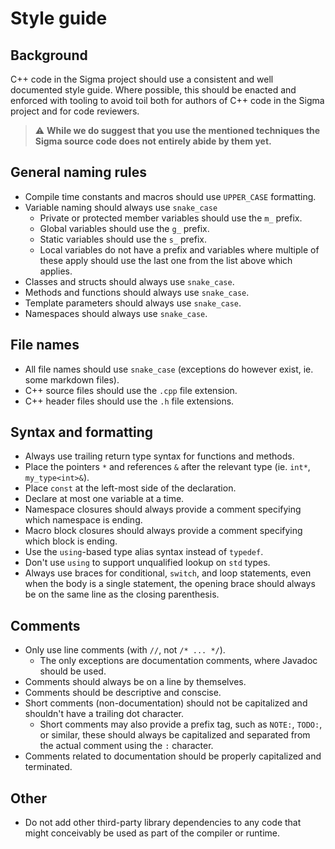# Style guide

## Background
C++ code in the Sigma project should use a consistent and well documented style
guide. Where possible, this should be enacted and enforced with tooling to avoid
toil both for authors of C++ code in the Sigma project and for code reviewers.

> :warning: **While we do suggest that you use the mentioned techniques the Sigma source code does not entirely abide by them yet.**

## General naming rules
-   Compile time constants and macros should use `UPPER_CASE` formatting.
-   Variable naming should always use `snake_case`
    -   Private or protected member variables should use the `m_` prefix.
    -   Global variables should use the `g_` prefix.
    -   Static variables should use the `s_` prefix.
    -   Local variables do not have a prefix and variables where multiple of these apply should use the last one from the list above which applies.
-   Classes and structs should always use `snake_case`.
-   Methods and functions should always use `snake_case`.
-   Template parameters should always use `snake_case`.
-   Namespaces should always use `snake_case`.

## File names
-   All file names should use `snake_case` (exceptions do however exist, ie. some markdown files).
-   C++ source files should use the `.cpp` file extension.
-   C++ header files should use the `.h` file extensions.

## Syntax and formatting
-   Always use trailing return type syntax for functions and methods.
-   Place the pointers `*` and references `&` after the relevant type (ie. `int*`, `my_type<int>&`).
-   Place `const` at the left-most side of the declaration.
-   Declare at most one variable at a time.
-   Namespace closures should always provide a comment specifying which namespace is ending.
-   Macro block closures should always provide a comment specifying which block is ending.
-   Use the `using`-based type alias syntax instead of `typedef`.
-   Don't use `using` to support unqualified lookup on `std` types.
-   Always use braces for conditional, `switch`, and loop statements, even when the body is a single statement, the opening brace should always be on the same line as the closing parenthesis.

## Comments
-   Only use line comments (with `//`, not `/* ... */`).
    -   The only exceptions are documentation comments, where Javadoc should be used.
-   Comments should always be on a line by themselves. 
-   Comments should be descriptive and conscise. 
-   Short comments (non-documentation) should not be capitalized and shouldn't have a trailing dot character.
    -   Short comments may also provide a prefix tag, such as `NOTE:`, `TODO:`, or similar, these should always be capitalized and separated from the actual comment using the `:` character. 
-   Comments related to documentation should be properly capitalized and terminated.

## Other
-   Do not add other third-party library dependencies to any code that might conceivably be used as part of the compiler or runtime.
